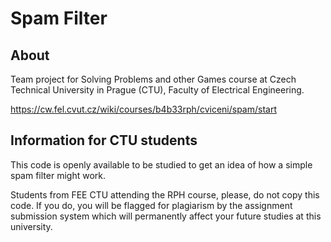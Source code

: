 # Spam Filter

## About

Team project for Solving Problems and other Games course at Czech Technical University in Prague (CTU), Faculty of Electrical Engineering.

https://cw.fel.cvut.cz/wiki/courses/b4b33rph/cviceni/spam/start

## Information for CTU students

This code is openly available to be studied to get an idea of how a simple spam filter might work.

Students from FEE CTU attending the RPH course, please, do not copy this code. If you do, you will be flagged for plagiarism by the assignment submission system which will permanently affect your future studies at this university.
